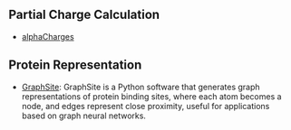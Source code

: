## Partial Charge Calculation

- [alphaCharges](https://alphacharges.ncbr.muni.cz/)

## Protein Representation

- [GraphSite](https://github.com/shiwentao00/Graphsite): GraphSite is a Python software that generates graph representations of protein binding sites, where each atom becomes a node, and edges represent close proximity, useful for applications based on graph neural networks.
